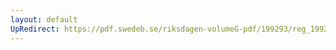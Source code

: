 ```yaml
---
layout: default
UpRedirect: https://pdf.swedeb.se/riksdagen-volumeG-pdf/199293/reg_199293_UbU/reg_199293_UbU_0025.pdf
---
```

